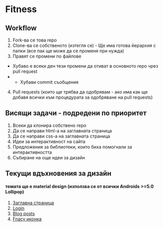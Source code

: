 # Fitness

## Workflow
1. Fork-ва се това repo
2. Clone-ва се собственото (изтегля се) - Ще има готова йерархия с папки (все пак ще може да се променя при нужда)
3. Правят се промени по файлове
  * Хубаво е всеки ден тези промени да отиват в основното repo чрез pull request
  * + Хубави commit съобщения
4. Pull requests (които ще трябва да одобрявам - ако има как ще добавя всички към процедурата за одобряване на pull requests)

## Висящи задачи - подредени по приоритет
1. Всеки да клонира собствено repo
2. Да се направи html-a на заглавната страница
3. Да се направи css-a на заглавната страница
4. Идеи за интерактивност на сайта
5. Предложения за библиотеки, които биха помогнали за интерактивността
6. Събиране на още идеи за дизайн

## Текущи вдъхновения за дизайн
#### темата ще е material design (използва се от всички Androids >=5.0 Lollipop)
1. [Заглавна страница](http://assets.materialup.com/uploads/005627a2-3c9b-4ddf-8e6a-5e9cbbeaa411/preview)
2. [Login](http://assets.materialup.com/uploads/f5ca900b-2eb1-4c69-8876-8314afd9b482/preview.jpg)
3. [Blog posts](http://assets.materialup.com/uploads/f4f381cc-7d51-4f7c-805e-7e83d4e3efac/preview.jpg)
4. [Fnacy иконка](http://assets.materialup.com/uploads/760fcd9d-dfd6-4c91-be54-dfd230d448fc/preview.png)